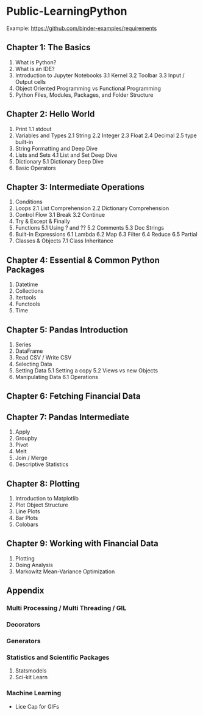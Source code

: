 # Public-LearningPython

Example: https://github.com/binder-examples/requirements

## Chapter 1: The Basics
1. What is Python?
2. What is an IDE?
3. Introduction to Jupyter Notebooks
  3.1 Kernel
  3.2 Toolbar
  3.3 Input / Output cells
4. Object Oriented Programming vs Functional Programming
5. Python Files, Modules, Packages, and Folder Structure

## Chapter 2: Hello World
1. Print
  1.1 stdout
2. Variables and Types
  2.1 String
  2.2 Integer
  2.3 Float
  2.4 Decimal
  2.5 type built-in
3. String Formatting and Deep Dive
4. Lists and Sets
  4.1 List and Set Deep Dive
5. Dictionary
  5.1 Dictionary Deep Dive
6. Basic Operators

## Chapter 3: Intermediate Operations
1. Conditions
2. Loops
  2.1 List Comprehension
  2.2 Dictionary Comprehension
3. Control Flow
  3.1 Break
  3.2 Continue
4. Try & Except & Finally
5. Functions
  5.1 Using ? and ??
  5.2 Comments
  5.3 Doc Strings
6. Built-In Expressions
  6.1 Lambda
  6.2 Map
  6.3 Filter
  6.4 Reduce
  6.5 Partial
7. Classes & Objects
  7.1 Class Inheritance

## Chapter 4: Essential & Common Python Packages
1. Datetime
2. Collections
3. Itertools
4. Functools
5. Time

## Chapter 5: Pandas Introduction
1. Series
2. DataFrame
3. Read CSV / Write CSV
4. Selecting Data
5. Setting Data
  5.1 Setting a copy
  5.2 Views vs new Objects
6. Manipulating Data
  6.1 Operations

## Chapter 6: Fetching Financial Data

## Chapter 7: Pandas Intermediate
1. Apply
2. Groupby
3. Pivot
4. Melt
5. Join / Merge
6. Descriptive Statistics

## Chapter 8: Plotting
1. Introduction to Matplotlib
2. Plot Object Structure
3. Line Plots
4. Bar Plots
5. Colobars

## Chapter 9: Working with Financial Data
1. Plotting
2. Doing Analysis
3. Markowitz Mean-Variance Optimization

## Appendix
### Multi Processing / Multi Threading / GIL
### Decorators
### Generators
### Statistics and Scientific Packages
1. Statsmodels
2. Sci-kit Learn
### Machine Learning



- Lice Cap for GIFs
